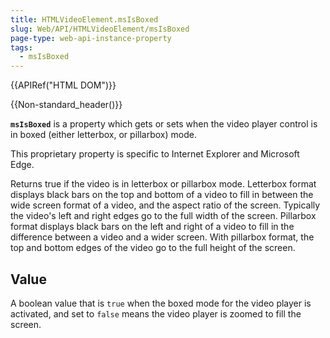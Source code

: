 ```yaml
---
title: HTMLVideoElement.msIsBoxed
slug: Web/API/HTMLVideoElement/msIsBoxed
page-type: web-api-instance-property
tags:
  - msIsBoxed
---
```


{{APIRef("HTML DOM")}}

{{Non-standard_header()}}

**`msIsBoxed`** is a property which gets or sets
when the video player control is in boxed (either letterbox, or pillarbox) mode.

This proprietary property is specific to Internet Explorer and Microsoft Edge.

Returns true if the video is in letterbox or pillarbox mode. Letterbox format displays
black bars on the top and bottom of a video to fill in between the wide screen format of
a video, and the aspect ratio of the screen. Typically the video's left and right edges
go to the full width of the screen. Pillarbox format displays black bars on the left and
right of a video to fill in the difference between a video and a wider screen. With
pillarbox format, the top and bottom edges of the video go to the full height of the
screen.

## Value

A boolean value that is `true` when the boxed mode for the video player is activated,
and set to `false` means the video player is zoomed to fill the screen.
